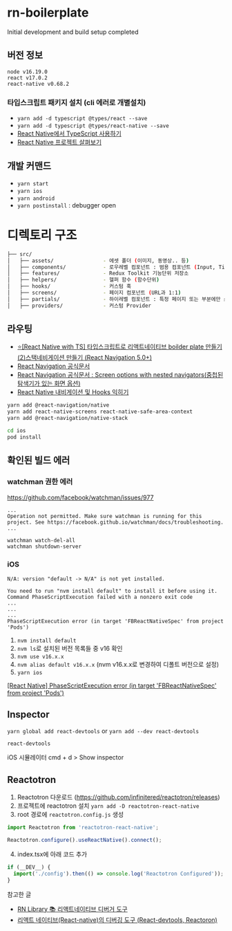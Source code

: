 # rn-boilerplate

Initial development and build setup completed

## 버전 정보

```
node v16.19.0
react v17.0.2
react-native v0.68.2
```

### 타입스크립트 패키지 설치 (cli 에러로 개별설치)

- `yarn add -d typescript @types/react --save`
- `yarn add -d typescript @types/react-native --save`
- [React Native에서 TypeScript 사용하기](https://dev-yakuza.posstree.com/ko/react-native/typescript/)
- [React Native 프로젝트 살펴보기](https://devbksheen.tistory.com/entry/React-Native-%ED%94%84%EB%A1%9C%EC%A0%9D%ED%8A%B8-%EC%82%B4%ED%8E%B4%EB%B3%B4%EA%B8%B0)

## 개발 커맨드

- `yarn start`
- `yarn ios`
- `yarn android`
- `yarn postinstall` : debugger open

# 디렉토리 구조

```bash
├── src/
│   ├── assets/                - 에셋 폴더 (이미지, 동영상.. 등)
│   ├── components/            - 로우레벨 컴포넌트 : 범용 컴포넌트 (Input, Title, Section ... 등)
│   ├── features/              - Redux Toolkit 기능단위 저장소
│   ├── helpers/               - 헬퍼 함수 (함수단위)
│   ├── hooks/                 - 커스텀 훅
│   ├── screens/               - 페이지 컴포넌트 (URL과 1:1)
│   ├── partials/              - 하이레벨 컴포넌트 : 특정 페이지 또는 부분에만 쓰이거나, 비즈니스 로직이 포함된 컴포넌트 (IntroBox, Header... 등)
│   ├── providers/             - 커스텀 Provider
```

## 라우팅

- [⭐️[React Native with TS] 타입스크립트로 리액트네이티브 boilder plate 만들기 (2)스택네비게이션 만들기 (React Navigation 5.0+)](https://velog.io/@ant-now/React-Native-with-TS-%ED%83%80%EC%9E%85%EC%8A%A4%ED%81%AC%EB%A6%BD%ED%8A%B8%EB%A1%9C-%EB%A6%AC%EC%95%A1%ED%8A%B8%EB%84%A4%EC%9D%B4%ED%8B%B0%EB%B8%8C-boilder-plate-%EB%A7%8C%EB%93%A4%EA%B8%B0-2%EC%8A%A4%ED%83%9D%EB%84%A4%EB%B9%84%EA%B2%8C%EC%9D%B4%EC%85%98-%EB%A7%8C%EB%93%A4%EA%B8%B0-React-Navigation-5.0)
- [React Navigation 공식문서](https://reactnavigation.org/docs/getting-started)
- [React Navigation 공식문서 : Screen options with nested navigators(중첩된 탐색기가 있는 화면 옵션)](https://reactnavigation.org/docs/screen-options-resolution/)
- [React Native 내비게이션 및 Hooks 익히기](https://code-masterjung.tistory.com/126)

```bash
yarn add @react-navigation/native
yarn add react-native-screens react-native-safe-area-context
yarn add @react-navigation/native-stack
```

```bash
cd ios
pod install
```

## 확인된 빌드 에러

### watchman 권한 에러

https://github.com/facebook/watchman/issues/977

```
...
Operation not permitted. Make sure watchman is running for this project. See https://facebook.github.io/watchman/docs/troubleshooting.
...
```

```bash
watchman watch-del-all
watchman shutdown-server
```

### iOS

```
N/A: version "default -> N/A" is not yet installed.

You need to run "nvm install default" to install it before using it.
Command PhaseScriptExecution failed with a nonzero exit code
...
...
...
PhaseScriptExecution error (in target 'FBReactNativeSpec' from project 'Pods')
```

1. `nvm install default `
2. `nvm ls`로 설치된 버전 목록들 중 v16 확인
3. `nvm use v16.x.x`
4. `nvm alias default v16.x.x`
   (nvm v16.x.x로 변경하여 디폴트 버전으로 설정)
5. `yarn ios`

[[React Native] PhaseScriptExecution error (in target 'FBReactNativeSpec' from project 'Pods')](https://velog.io/@jw4185/React-Native-PhaseScriptExecution-error-in-target-FBReactNativeSpec-from-project-Pods)

## Inspector

`yarn global add react-devtools` or `yarn add --dev react-devtools`

`react-devtools`

iOS 시뮬레이터 cmd + d > Show inspector

## Reactotron

1. Reactotron 다운로드 (https://github.com/infinitered/reactotron/releases)
2. 프로젝트에 reactotron 설치 `yarn add -D reactotron-react-native`
3. root 경로에 `reactotron.config.js` 생성

```javascript
import Reactotron from 'reactotron-react-native';

Reactotron.configure().useReactNative().connect();
```

4. index.tsx에 아래 코드 추가

```javascript
if (__DEV__) {
  import('./config').then(() => console.log('Reactotron Configured'));
}
```

참고한 글

- [RN Library 📚 리액트네이티브 디버거 도구](https://velog.io/@dody_/RN-Library-%EB%A6%AC%EC%95%A1%ED%8A%B8%EB%84%A4%EC%9D%B4%ED%8B%B0%EB%B8%8C-%EB%94%94%EB%B2%84%EA%B1%B0-%EB%8F%84%EA%B5%AC-react-native-debugger-redux-devtools-react-native-debugger-open)
- [리액트 네이티브(React-native)의 디버깅 도구 (React-devtools, Reactoron)](https://1nnovator.tistory.com/78)
